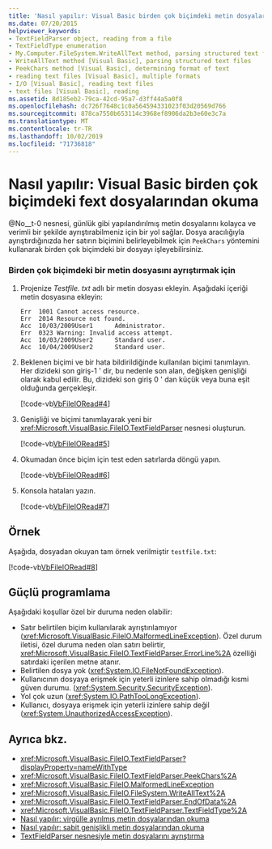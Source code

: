 ```yaml
---
title: 'Nasıl yapılır: Visual Basic birden çok biçimdeki metin dosyalarından okuma'
ms.date: 07/20/2015
helpviewer_keywords:
- TextFieldParser object, reading from a file
- TextFieldType enumeration
- My.Computer.FileSystem.WriteAllText method, parsing structured text files
- WriteAllText method [Visual Basic], parsing structured text files
- PeekChars method [Visual Basic], determining format of text
- reading text files [Visual Basic], multiple formats
- I/O [Visual Basic], reading text files
- text files [Visual Basic], reading
ms.assetid: 8d185eb2-79ca-42cd-95a7-d3ff44a5a0f8
ms.openlocfilehash: dc726f7648c1c0a564594331023f03d20569d766
ms.sourcegitcommit: 878ca7550b653114c3968ef8906da2b3e60e3c7a
ms.translationtype: MT
ms.contentlocale: tr-TR
ms.lasthandoff: 10/02/2019
ms.locfileid: "71736818"
---
```

# <a name="how-to-read-from-fext-files-with-multiple-formats-in-visual-basic"></a>Nasıl yapılır: Visual Basic birden çok biçimdeki fext dosyalarından okuma

@No__t-0 nesnesi, günlük gibi yapılandırılmış metin dosyalarını kolayca ve verimli bir şekilde ayrıştırabilmeniz için bir yol sağlar. Dosya aracılığıyla ayrıştırdığınızda her satırın biçimini belirleyebilmek için `PeekChars` yöntemini kullanarak birden çok biçimdeki bir dosyayı işleyebilirsiniz.
  
### <a name="to-parse-a-text-file-with-multiple-formats"></a>Birden çok biçimdeki bir metin dosyasını ayrıştırmak için

1. Projenize *Testfile. txt* adlı bir metin dosyası ekleyin. Aşağıdaki içeriği metin dosyasına ekleyin:

    ```text
    Err  1001 Cannot access resource.
    Err  2014 Resource not found.
    Acc  10/03/2009User1      Administrator.
    Err  0323 Warning: Invalid access attempt.
    Acc  10/03/2009User2      Standard user.
    Acc  10/04/2009User2      Standard user.
    ```

2. Beklenen biçimi ve bir hata bildirildiğinde kullanılan biçimi tanımlayın. Her dizideki son giriş-1 ' dir, bu nedenle son alan, değişken genişliği olarak kabul edilir. Bu, dizideki son giriş 0 ' dan küçük veya buna eşit olduğunda gerçekleşir.

     [!code-vb[VbFileIORead#4](~/samples/snippets/visualbasic/VS_Snippets_VBCSharp/VbFileIORead/VB/Class1.vb#4)]

3. Genişliği ve biçimi tanımlayarak yeni bir <xref:Microsoft.VisualBasic.FileIO.TextFieldParser> nesnesi oluşturun.

     [!code-vb[VbFileIORead#5](~/samples/snippets/visualbasic/VS_Snippets_VBCSharp/VbFileIORead/VB/Class1.vb#5)]

4. Okumadan önce biçim için test eden satırlarda döngü yapın.

     [!code-vb[VbFileIORead#6](~/samples/snippets/visualbasic/VS_Snippets_VBCSharp/VbFileIORead/VB/Class1.vb#6)]

5. Konsola hataları yazın.

     [!code-vb[VbFileIORead#7](~/samples/snippets/visualbasic/VS_Snippets_VBCSharp/VbFileIORead/VB/Class1.vb#7)]

## <a name="example"></a>Örnek

Aşağıda, dosyadan okuyan tam örnek verilmiştir `testfile.txt`:

 [!code-vb[VbFileIORead#8](~/samples/snippets/visualbasic/VS_Snippets_VBCSharp/VbFileIORead/VB/Class1.vb#8)]

## <a name="robust-programming"></a>Güçlü programlama

Aşağıdaki koşullar özel bir duruma neden olabilir:  
  
- Satır belirtilen biçim kullanılarak ayrıştırılamıyor (<xref:Microsoft.VisualBasic.FileIO.MalformedLineException>). Özel durum iletisi, özel duruma neden olan satırı belirtir, <xref:Microsoft.VisualBasic.FileIO.TextFieldParser.ErrorLine%2A> özelliği satırdaki içerilen metne atanır.
- Belirtilen dosya yok (<xref:System.IO.FileNotFoundException>).
- Kullanıcının dosyaya erişmek için yeterli izinlere sahip olmadığı kısmi güven durumu. (<xref:System.Security.SecurityException>).
- Yol çok uzun (<xref:System.IO.PathTooLongException>).
- Kullanıcı, dosyaya erişmek için yeterli izinlere sahip değil (<xref:System.UnauthorizedAccessException>).

## <a name="see-also"></a>Ayrıca bkz.

- <xref:Microsoft.VisualBasic.FileIO.TextFieldParser?displayProperty=nameWithType>
- <xref:Microsoft.VisualBasic.FileIO.TextFieldParser.PeekChars%2A>
- <xref:Microsoft.VisualBasic.FileIO.MalformedLineException>
- <xref:Microsoft.VisualBasic.FileIO.FileSystem.WriteAllText%2A>
- <xref:Microsoft.VisualBasic.FileIO.TextFieldParser.EndOfData%2A>
- <xref:Microsoft.VisualBasic.FileIO.TextFieldParser.TextFieldType%2A>
- [Nasıl yapılır: virgülle ayrılmış metin dosyalarından okuma](how-to-read-from-comma-delimited-text-files.md)
- [Nasıl yapılır: sabit genişlikli metin dosyalarından okuma](how-to-read-from-fixed-width-text-files.md)
- [TextFieldParser nesnesiyle metin dosyalarını ayrıştırma](parsing-text-files-with-the-textfieldparser-object.md)
